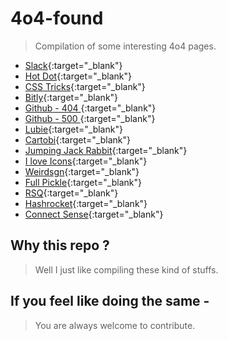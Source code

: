 # 4o4-found 

> Compilation of some interesting 4o4 pages.

* [Slack](https://slack.com/404?utm_content=bufferedc61&utm_medium=social&utm_source=twitter.com&utm_campaign=buffer){:target="_blank"}
* [Hot Dot](http://hotdot.pro/404/){:target="_blank"}
* [CSS Tricks](https://css-tricks.com/thispagedoesntexist){:target="_blank"}
* [Bitly](https://bitly.com/a/404notfound){:target="_blank"}
* [Github - 404 ](https://github.com/404){:target="_blank"}
* [Github - 500 ](https://github.com/500){:target="_blank"}
* [Lubie](https://lubie.co/404notfound){:target="_blank"}
* [Cartobi](http://cartobi.com/404notfound){:target="_blank"}
* [Jumping Jack Rabbit](http://www.jumpingjackrabbit.com/404){:target="_blank"}
* [I love Icons](http://iloveicons.ru/404){:target="_blank"}
* [Weirdsgn](http://www.weirdsgn.com/404/){:target="_blank"}
* [Full Pickle](http://www.fullpickle.com/404/){:target="_blank"}
* [RSQ](http://rsq.com/404){:target="_blank"}
* [Hashrocket](https://hashrocket.com/404){:target="_blank"}
* [Connect Sense](https://www.connectsense.com/404notfound){:target="_blank"}


## Why this repo ?

> Well I just like compiling these kind of stuffs. 


## If you feel like doing the same - 

> You are always welcome to contribute.













